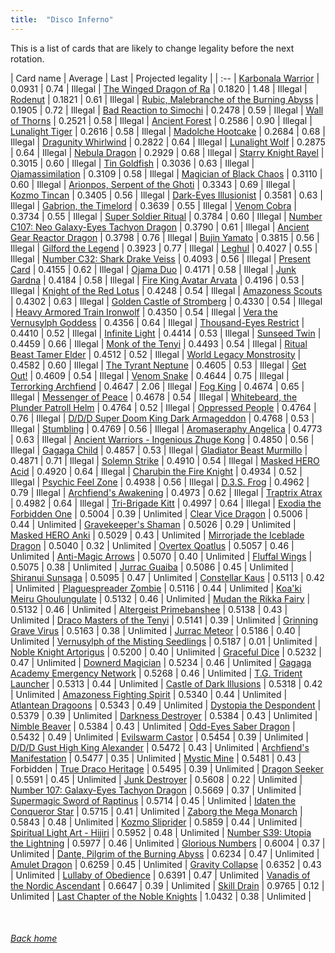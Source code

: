 ```yaml
---
title:  "Disco Inferno"
---
```


This is a list of cards that are likely to change legality before the next rotation.

| Card name | Average | Last | Projected legality |
| :-- |
[Karbonala Warrior](https://db.ygoprodeck.com/card/?search=Karbonala%20Warrior) | 0.0931 | 0.74 | Illegal |
[The Winged Dragon of Ra](https://db.ygoprodeck.com/card/?search=The%20Winged%20Dragon%20of%20Ra) | 0.1820 | 1.48 | Illegal |
[Rodenut](https://db.ygoprodeck.com/card/?search=Rodenut) | 0.1821 | 0.61 | Illegal |
[Rubic, Malebranche of the Burning Abyss](https://db.ygoprodeck.com/card/?search=Rubic,%20Malebranche%20of%20the%20Burning%20Abyss) | 0.1905 | 0.72 | Illegal |
[Bad Reaction to Simochi](https://db.ygoprodeck.com/card/?search=Bad%20Reaction%20to%20Simochi) | 0.2478 | 0.59 | Illegal |
[Wall of Thorns](https://db.ygoprodeck.com/card/?search=Wall%20of%20Thorns) | 0.2521 | 0.58 | Illegal |
[Ancient Forest](https://db.ygoprodeck.com/card/?search=Ancient%20Forest) | 0.2586 | 0.90 | Illegal |
[Lunalight Tiger](https://db.ygoprodeck.com/card/?search=Lunalight%20Tiger) | 0.2616 | 0.58 | Illegal |
[Madolche Hootcake](https://db.ygoprodeck.com/card/?search=Madolche%20Hootcake) | 0.2684 | 0.68 | Illegal |
[Dragunity Whirlwind](https://db.ygoprodeck.com/card/?search=Dragunity%20Whirlwind) | 0.2822 | 0.64 | Illegal |
[Lunalight Wolf](https://db.ygoprodeck.com/card/?search=Lunalight%20Wolf) | 0.2875 | 0.64 | Illegal |
[Nebula Dragon](https://db.ygoprodeck.com/card/?search=Nebula%20Dragon) | 0.2929 | 0.68 | Illegal |
[Starry Knight Rayel](https://db.ygoprodeck.com/card/?search=Starry%20Knight%20Rayel) | 0.3015 | 0.60 | Illegal |
[Tin Goldfish](https://db.ygoprodeck.com/card/?search=Tin%20Goldfish) | 0.3036 | 0.63 | Illegal |
[Ojamassimilation](https://db.ygoprodeck.com/card/?search=Ojamassimilation) | 0.3109 | 0.58 | Illegal |
[Magician of Black Chaos](https://db.ygoprodeck.com/card/?search=Magician%20of%20Black%20Chaos) | 0.3110 | 0.60 | Illegal |
[Arionpos, Serpent of the Ghoti](https://db.ygoprodeck.com/card/?search=Arionpos,%20Serpent%20of%20the%20Ghoti) | 0.3343 | 0.69 | Illegal |
[Kozmo Tincan](https://db.ygoprodeck.com/card/?search=Kozmo%20Tincan) | 0.3405 | 0.56 | Illegal |
[Dark-Eyes Illusionist](https://db.ygoprodeck.com/card/?search=Dark-Eyes%20Illusionist) | 0.3581 | 0.63 | Illegal |
[Gabrion, the Timelord](https://db.ygoprodeck.com/card/?search=Gabrion,%20the%20Timelord) | 0.3639 | 0.55 | Illegal |
[Venom Cobra](https://db.ygoprodeck.com/card/?search=Venom%20Cobra) | 0.3734 | 0.55 | Illegal |
[Super Soldier Ritual](https://db.ygoprodeck.com/card/?search=Super%20Soldier%20Ritual) | 0.3784 | 0.60 | Illegal |
[Number C107: Neo Galaxy-Eyes Tachyon Dragon](https://db.ygoprodeck.com/card/?search=Number%20C107:%20Neo%20Galaxy-Eyes%20Tachyon%20Dragon) | 0.3790 | 0.61 | Illegal |
[Ancient Gear Reactor Dragon](https://db.ygoprodeck.com/card/?search=Ancient%20Gear%20Reactor%20Dragon) | 0.3798 | 0.76 | Illegal |
[Bujin Yamato](https://db.ygoprodeck.com/card/?search=Bujin%20Yamato) | 0.3815 | 0.56 | Illegal |
[Gilford the Legend](https://db.ygoprodeck.com/card/?search=Gilford%20the%20Legend) | 0.3923 | 0.77 | Illegal |
[Leghul](https://db.ygoprodeck.com/card/?search=Leghul) | 0.4027 | 0.55 | Illegal |
[Number C32: Shark Drake Veiss](https://db.ygoprodeck.com/card/?search=Number%20C32:%20Shark%20Drake%20Veiss) | 0.4093 | 0.56 | Illegal |
[Present Card](https://db.ygoprodeck.com/card/?search=Present%20Card) | 0.4155 | 0.62 | Illegal |
[Ojama Duo](https://db.ygoprodeck.com/card/?search=Ojama%20Duo) | 0.4171 | 0.58 | Illegal |
[Junk Gardna](https://db.ygoprodeck.com/card/?search=Junk%20Gardna) | 0.4184 | 0.58 | Illegal |
[Fire King Avatar Arvata](https://db.ygoprodeck.com/card/?search=Fire%20King%20Avatar%20Arvata) | 0.4196 | 0.53 | Illegal |
[Knight of the Red Lotus](https://db.ygoprodeck.com/card/?search=Knight%20of%20the%20Red%20Lotus) | 0.4248 | 0.54 | Illegal |
[Amazoness Scouts](https://db.ygoprodeck.com/card/?search=Amazoness%20Scouts) | 0.4302 | 0.63 | Illegal |
[Golden Castle of Stromberg](https://db.ygoprodeck.com/card/?search=Golden%20Castle%20of%20Stromberg) | 0.4330 | 0.54 | Illegal |
[Heavy Armored Train Ironwolf](https://db.ygoprodeck.com/card/?search=Heavy%20Armored%20Train%20Ironwolf) | 0.4350 | 0.54 | Illegal |
[Vera the Vernusylph Goddess](https://db.ygoprodeck.com/card/?search=Vera%20the%20Vernusylph%20Goddess) | 0.4356 | 0.64 | Illegal |
[Thousand-Eyes Restrict](https://db.ygoprodeck.com/card/?search=Thousand-Eyes%20Restrict) | 0.4410 | 0.52 | Illegal |
[Infinite Light](https://db.ygoprodeck.com/card/?search=Infinite%20Light) | 0.4414 | 0.53 | Illegal |
[Sunseed Twin](https://db.ygoprodeck.com/card/?search=Sunseed%20Twin) | 0.4459 | 0.66 | Illegal |
[Monk of the Tenyi](https://db.ygoprodeck.com/card/?search=Monk%20of%20the%20Tenyi) | 0.4493 | 0.54 | Illegal |
[Ritual Beast Tamer Elder](https://db.ygoprodeck.com/card/?search=Ritual%20Beast%20Tamer%20Elder) | 0.4512 | 0.52 | Illegal |
[World Legacy Monstrosity](https://db.ygoprodeck.com/card/?search=World%20Legacy%20Monstrosity) | 0.4582 | 0.60 | Illegal |
[The Tyrant Neptune](https://db.ygoprodeck.com/card/?search=The%20Tyrant%20Neptune) | 0.4605 | 0.53 | Illegal |
[Get Out!](https://db.ygoprodeck.com/card/?search=Get%20Out!) | 0.4609 | 0.54 | Illegal |
[Venom Snake](https://db.ygoprodeck.com/card/?search=Venom%20Snake) | 0.4644 | 0.75 | Illegal |
[Terrorking Archfiend](https://db.ygoprodeck.com/card/?search=Terrorking%20Archfiend) | 0.4647 | 2.06 | Illegal |
[Fog King](https://db.ygoprodeck.com/card/?search=Fog%20King) | 0.4674 | 0.65 | Illegal |
[Messenger of Peace](https://db.ygoprodeck.com/card/?search=Messenger%20of%20Peace) | 0.4678 | 0.54 | Illegal |
[Whitebeard, the Plunder Patroll Helm](https://db.ygoprodeck.com/card/?search=Whitebeard,%20the%20Plunder%20Patroll%20Helm) | 0.4764 | 0.52 | Illegal |
[Oppressed People](https://db.ygoprodeck.com/card/?search=Oppressed%20People) | 0.4764 | 0.76 | Illegal |
[D/D/D Super Doom King Dark Armageddon](https://db.ygoprodeck.com/card/?search=D/D/D%20Super%20Doom%20King%20Dark%20Armageddon) | 0.4768 | 0.53 | Illegal |
[Stumbling](https://db.ygoprodeck.com/card/?search=Stumbling) | 0.4769 | 0.56 | Illegal |
[Aromaseraphy Angelica](https://db.ygoprodeck.com/card/?search=Aromaseraphy%20Angelica) | 0.4773 | 0.63 | Illegal |
[Ancient Warriors - Ingenious Zhuge Kong](https://db.ygoprodeck.com/card/?search=Ancient%20Warriors%20-%20Ingenious%20Zhuge%20Kong) | 0.4850 | 0.56 | Illegal |
[Gagaga Child](https://db.ygoprodeck.com/card/?search=Gagaga%20Child) | 0.4857 | 0.53 | Illegal |
[Gladiator Beast Murmillo](https://db.ygoprodeck.com/card/?search=Gladiator%20Beast%20Murmillo) | 0.4871 | 0.71 | Illegal |
[Solemn Strike](https://db.ygoprodeck.com/card/?search=Solemn%20Strike) | 0.4910 | 0.54 | Illegal |
[Masked HERO Acid](https://db.ygoprodeck.com/card/?search=Masked%20HERO%20Acid) | 0.4920 | 0.64 | Illegal |
[Charubin the Fire Knight](https://db.ygoprodeck.com/card/?search=Charubin%20the%20Fire%20Knight) | 0.4934 | 0.52 | Illegal |
[Psychic Feel Zone](https://db.ygoprodeck.com/card/?search=Psychic%20Feel%20Zone) | 0.4938 | 0.56 | Illegal |
[D.3.S. Frog](https://db.ygoprodeck.com/card/?search=D.3.S.%20Frog) | 0.4962 | 0.79 | Illegal |
[Archfiend's Awakening](https://db.ygoprodeck.com/card/?search=Archfiend's%20Awakening) | 0.4973 | 0.62 | Illegal |
[Traptrix Atrax](https://db.ygoprodeck.com/card/?search=Traptrix%20Atrax) | 0.4982 | 0.64 | Illegal |
[Tri-Brigade Kitt](https://db.ygoprodeck.com/card/?search=Tri-Brigade%20Kitt) | 0.4997 | 0.64 | Illegal |
[Exodia the Forbidden One](https://db.ygoprodeck.com/card/?search=Exodia%20the%20Forbidden%20One) | 0.5004 | 0.39 | Unlimited |
[Clear Vice Dragon](https://db.ygoprodeck.com/card/?search=Clear%20Vice%20Dragon) | 0.5006 | 0.44 | Unlimited |
[Gravekeeper's Shaman](https://db.ygoprodeck.com/card/?search=Gravekeeper's%20Shaman) | 0.5026 | 0.29 | Unlimited |
[Masked HERO Anki](https://db.ygoprodeck.com/card/?search=Masked%20HERO%20Anki) | 0.5029 | 0.43 | Unlimited |
[Mirrorjade the Iceblade Dragon](https://db.ygoprodeck.com/card/?search=Mirrorjade%20the%20Iceblade%20Dragon) | 0.5040 | 0.32 | Unlimited |
[Overtex Qoatlus](https://db.ygoprodeck.com/card/?search=Overtex%20Qoatlus) | 0.5057 | 0.46 | Unlimited |
[Anti-Magic Arrows](https://db.ygoprodeck.com/card/?search=Anti-Magic%20Arrows) | 0.5070 | 0.40 | Unlimited |
[Fluffal Wings](https://db.ygoprodeck.com/card/?search=Fluffal%20Wings) | 0.5075 | 0.38 | Unlimited |
[Jurrac Guaiba](https://db.ygoprodeck.com/card/?search=Jurrac%20Guaiba) | 0.5086 | 0.45 | Unlimited |
[Shiranui Sunsaga](https://db.ygoprodeck.com/card/?search=Shiranui%20Sunsaga) | 0.5095 | 0.47 | Unlimited |
[Constellar Kaus](https://db.ygoprodeck.com/card/?search=Constellar%20Kaus) | 0.5113 | 0.42 | Unlimited |
[Plaguespreader Zombie](https://db.ygoprodeck.com/card/?search=Plaguespreader%20Zombie) | 0.5116 | 0.44 | Unlimited |
[Koa'ki Meiru Ghoulungulate](https://db.ygoprodeck.com/card/?search=Koa'ki%20Meiru%20Ghoulungulate) | 0.5132 | 0.46 | Unlimited |
[Mudan the Rikka Fairy](https://db.ygoprodeck.com/card/?search=Mudan%20the%20Rikka%20Fairy) | 0.5132 | 0.46 | Unlimited |
[Altergeist Primebanshee](https://db.ygoprodeck.com/card/?search=Altergeist%20Primebanshee) | 0.5138 | 0.43 | Unlimited |
[Draco Masters of the Tenyi](https://db.ygoprodeck.com/card/?search=Draco%20Masters%20of%20the%20Tenyi) | 0.5141 | 0.39 | Unlimited |
[Grinning Grave Virus](https://db.ygoprodeck.com/card/?search=Grinning%20Grave%20Virus) | 0.5163 | 0.38 | Unlimited |
[Jurrac Meteor](https://db.ygoprodeck.com/card/?search=Jurrac%20Meteor) | 0.5186 | 0.40 | Unlimited |
[Vernusylph of the Misting Seedlings](https://db.ygoprodeck.com/card/?search=Vernusylph%20of%20the%20Misting%20Seedlings) | 0.5187 | 0.01 | Unlimited |
[Noble Knight Artorigus](https://db.ygoprodeck.com/card/?search=Noble%20Knight%20Artorigus) | 0.5200 | 0.40 | Unlimited |
[Graceful Dice](https://db.ygoprodeck.com/card/?search=Graceful%20Dice) | 0.5232 | 0.47 | Unlimited |
[Downerd Magician](https://db.ygoprodeck.com/card/?search=Downerd%20Magician) | 0.5234 | 0.46 | Unlimited |
[Gagaga Academy Emergency Network](https://db.ygoprodeck.com/card/?search=Gagaga%20Academy%20Emergency%20Network) | 0.5268 | 0.46 | Unlimited |
[T.G. Trident Launcher](https://db.ygoprodeck.com/card/?search=T.G.%20Trident%20Launcher) | 0.5313 | 0.44 | Unlimited |
[Castle of Dark Illusions](https://db.ygoprodeck.com/card/?search=Castle%20of%20Dark%20Illusions) | 0.5318 | 0.42 | Unlimited |
[Amazoness Fighting Spirit](https://db.ygoprodeck.com/card/?search=Amazoness%20Fighting%20Spirit) | 0.5340 | 0.44 | Unlimited |
[Atlantean Dragoons](https://db.ygoprodeck.com/card/?search=Atlantean%20Dragoons) | 0.5343 | 0.49 | Unlimited |
[Dystopia the Despondent](https://db.ygoprodeck.com/card/?search=Dystopia%20the%20Despondent) | 0.5379 | 0.39 | Unlimited |
[Darkness Destroyer](https://db.ygoprodeck.com/card/?search=Darkness%20Destroyer) | 0.5384 | 0.43 | Unlimited |
[Nimble Beaver](https://db.ygoprodeck.com/card/?search=Nimble%20Beaver) | 0.5384 | 0.43 | Unlimited |
[Odd-Eyes Saber Dragon](https://db.ygoprodeck.com/card/?search=Odd-Eyes%20Saber%20Dragon) | 0.5432 | 0.49 | Unlimited |
[Evilswarm Castor](https://db.ygoprodeck.com/card/?search=Evilswarm%20Castor) | 0.5454 | 0.39 | Unlimited |
[D/D/D Gust High King Alexander](https://db.ygoprodeck.com/card/?search=D/D/D%20Gust%20High%20King%20Alexander) | 0.5472 | 0.43 | Unlimited |
[Archfiend's Manifestation](https://db.ygoprodeck.com/card/?search=Archfiend's%20Manifestation) | 0.5477 | 0.35 | Unlimited |
[Mystic Mine](https://db.ygoprodeck.com/card/?search=Mystic%20Mine) | 0.5481 | 0.43 | Forbidden |
[True Draco Heritage](https://db.ygoprodeck.com/card/?search=True%20Draco%20Heritage) | 0.5495 | 0.39 | Unlimited |
[Dragon Seeker](https://db.ygoprodeck.com/card/?search=Dragon%20Seeker) | 0.5591 | 0.45 | Unlimited |
[Junk Destroyer](https://db.ygoprodeck.com/card/?search=Junk%20Destroyer) | 0.5608 | 0.22 | Unlimited |
[Number 107: Galaxy-Eyes Tachyon Dragon](https://db.ygoprodeck.com/card/?search=Number%20107:%20Galaxy-Eyes%20Tachyon%20Dragon) | 0.5669 | 0.37 | Unlimited |
[Supermagic Sword of Raptinus](https://db.ygoprodeck.com/card/?search=Supermagic%20Sword%20of%20Raptinus) | 0.5714 | 0.45 | Unlimited |
[Idaten the Conqueror Star](https://db.ygoprodeck.com/card/?search=Idaten%20the%20Conqueror%20Star) | 0.5715 | 0.41 | Unlimited |
[Zaborg the Mega Monarch](https://db.ygoprodeck.com/card/?search=Zaborg%20the%20Mega%20Monarch) | 0.5843 | 0.48 | Unlimited |
[Kozmo Sliprider](https://db.ygoprodeck.com/card/?search=Kozmo%20Sliprider) | 0.5859 | 0.44 | Unlimited |
[Spiritual Light Art - Hijiri](https://db.ygoprodeck.com/card/?search=Spiritual%20Light%20Art%20-%20Hijiri) | 0.5952 | 0.48 | Unlimited |
[Number S39: Utopia the Lightning](https://db.ygoprodeck.com/card/?search=Number%20S39:%20Utopia%20the%20Lightning) | 0.5977 | 0.46 | Unlimited |
[Glorious Numbers](https://db.ygoprodeck.com/card/?search=Glorious%20Numbers) | 0.6004 | 0.37 | Unlimited |
[Dante, Pilgrim of the Burning Abyss](https://db.ygoprodeck.com/card/?search=Dante,%20Pilgrim%20of%20the%20Burning%20Abyss) | 0.6234 | 0.47 | Unlimited |
[Amulet Dragon](https://db.ygoprodeck.com/card/?search=Amulet%20Dragon) | 0.6259 | 0.45 | Unlimited |
[Gravity Collapse](https://db.ygoprodeck.com/card/?search=Gravity%20Collapse) | 0.6352 | 0.43 | Unlimited |
[Lullaby of Obedience](https://db.ygoprodeck.com/card/?search=Lullaby%20of%20Obedience) | 0.6391 | 0.47 | Unlimited |
[Vanadis of the Nordic Ascendant](https://db.ygoprodeck.com/card/?search=Vanadis%20of%20the%20Nordic%20Ascendant) | 0.6647 | 0.39 | Unlimited |
[Skill Drain](https://db.ygoprodeck.com/card/?search=Skill%20Drain) | 0.9765 | 0.12 | Unlimited |
[Last Chapter of the Noble Knights](https://db.ygoprodeck.com/card/?search=Last%20Chapter%20of%20the%20Noble%20Knights) | 1.0432 | 0.38 | Unlimited |

<br>

###### [Back home](index)